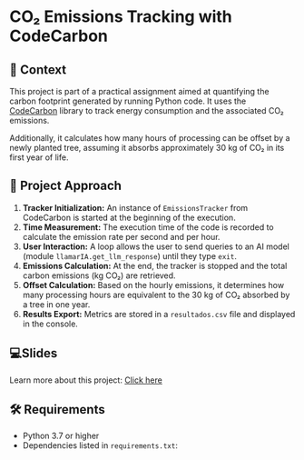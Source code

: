 # CO₂ Emissions Tracking with CodeCarbon

## 📘 Context
This project is part of a practical assignment aimed at quantifying the carbon footprint generated by running Python code. It uses the [CodeCarbon](https://github.com/mlco2/codecarbon) library to track energy consumption and the associated CO₂ emissions.

Additionally, it calculates how many hours of processing can be offset by a newly planted tree, assuming it absorbs approximately 30 kg of CO₂ in its first year of life.

## 🚀 Project Approach
1. **Tracker Initialization:** An instance of `EmissionsTracker` from CodeCarbon is started at the beginning of the execution.  
2. **Time Measurement:** The execution time of the code is recorded to calculate the emission rate per second and per hour.  
3. **User Interaction:** A loop allows the user to send queries to an AI model (module `llamarIA.get_llm_response`) until they type `exit`.  
4. **Emissions Calculation:** At the end, the tracker is stopped and the total carbon emissions (kg CO₂) are retrieved.  
5. **Offset Calculation:** Based on the hourly emissions, it determines how many processing hours are equivalent to the 30 kg of CO₂ absorbed by a tree in one year.  
6. **Results Export:** Metrics are stored in a `resultados.csv` file and displayed in the console.

## 💻Slides 

Learn more about this project: <a href="https://github.com/juanjoowendler/TP1-GreenSoftware/blob/main/TP1%20Green%20Software.pdf">Click here</a>


## 🛠️ Requirements
- Python 3.7 or higher  
- Dependencies listed in `requirements.txt`:
